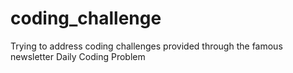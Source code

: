 # coding_challenge
Trying to address coding challenges provided through the famous newsletter Daily Coding Problem
